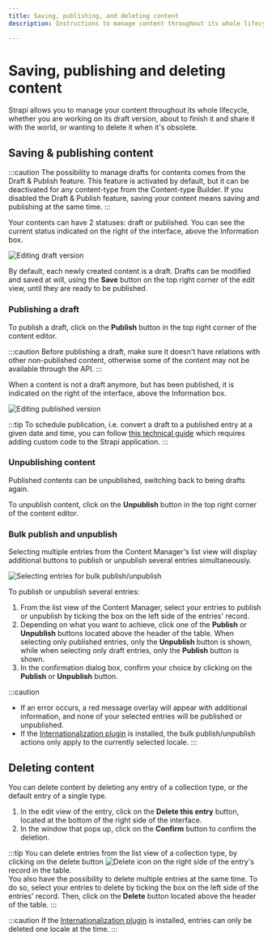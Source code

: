 ```yaml
---
title: Saving, publishing, and deleting content
description: Instructions to manage content throughout its whole lifecycle, from the draft version to the deletion of the obsolete content.

---
```


# Saving, publishing and deleting content

Strapi allows you to manage your content throughout its whole lifecycle, whether you are working on its draft version, about to finish it and share it with the world, or wanting to delete it when it's obsolete.

## Saving & publishing content

:::caution
The possibility to manage drafts for contents comes from the Draft & Publish feature. This feature is activated by default, but it can be deactivated for any content-type from the Content-type Builder. If you disabled the Draft & Publish feature, saving your content means saving and publishing at the same time.
:::

Your contents can have 2 statuses: draft or published. You can see the current status indicated on the right of the interface, above the Information box.

![Editing draft version](/img/assets/content-manager/editing_draft_version2.png)

By default, each newly created content is a draft. Drafts can be modified and saved at will, using the **Save** button on the top right corner of the edit view, until they are ready to be published.

### Publishing a draft

To publish a draft, click on the **Publish** button in the top right corner of the content editor.

:::caution
Before publishing a draft, make sure it doesn't have relations with other non-published content, otherwise some of the content may not be available through the API.
:::

When a content is not a draft anymore, but has been published, it is indicated on the right of the interface, above the Information box.

![Editing published version](/img/assets/content-manager/editing_published_version2.png)

:::tip
To schedule publication, i.e. convert a draft to a published entry at a given date and time, you can follow [this technical guide](https://forum.strapi.io/t/schedule-publications/23184) which requires adding custom code to the Strapi application.
:::

### Unpublishing content

Published contents can be unpublished, switching back to being drafts again.

To unpublish content, click on the **Unpublish** button in the top right corner of the content editor.

### Bulk publish and unpublish <AlphaBadge />

Selecting multiple entries from the Content Manager's list view will display additional buttons to publish or unpublish several entries simultaneously.

![Selecting entries for bulk publish/unpublish](/img/assets/content-manager/bulk-publish.png)

To publish or unpublish several entries:

1. From the list view of the Content Manager, select your entries to publish or unpublish by ticking the box on the left side of the entries' record.
2. Depending on what you want to achieve, click one of the **Publish** or **Unpublish** buttons located above the header of the table. When selecting only published entries, only the **Unpublish** button is shown, while when selecting only draft entries, only the **Publish** button is shown.
3. In the confirmation dialog box, confirm your choice by clicking on the **Publish** or **Unpublish** button.

:::caution
* If an error occurs, a red message overlay will appear with additional information, and none of your selected entries will be published or unpublished.
* If the [Internationalization plugin](/user-docs/plugins/strapi-plugins.md#-internationalization-plugin) is installed, the bulk publish/unpublish actions only apply to the currently selected locale.
:::

## Deleting content

You can delete content by deleting any entry of a collection type, or the default entry of a single type.

1. In the edit view of the entry, click on the **Delete this entry** button, located at the bottom of the right side of the interface.
2. In the window that pops up, click on the **Confirm** button to confirm the deletion.

:::tip
You can delete entries from the list view of a collection type, by clicking on the delete button ![Delete icon](/img/assets/icons/delete.svg) on the right side of the entry's record in the table. <br /> You also have the possibility to delete multiple entries at the same time. To do so, select your entries to delete by ticking the box on the left side of the entries' record. Then, click on the **Delete** button located above the header of the table.
:::

:::caution
If the [Internationalization plugin](/user-docs/plugins/strapi-plugins.md#-internationalization-plugin) is installed, entries can only be deleted one locale at the time.
:::
